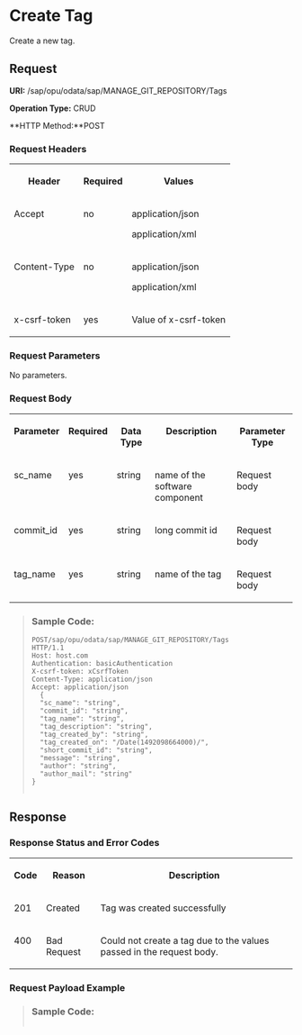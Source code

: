 <!-- loio442cf830e7a64287a31a15ea3b743cec -->

# Create Tag

Create a new tag.



<a name="loio442cf830e7a64287a31a15ea3b743cec__section_u2x_zs4_bpb"/>

## Request

**URI:** /sap/opu/odata/sap/MANAGE\_GIT\_REPOSITORY/Tags

**Operation Type:** CRUD

**HTTP Method:**POST



### Request Headers


<table>
<tr>
<th valign="top">

Header



</th>
<th valign="top">

Required



</th>
<th valign="top">

Values



</th>
</tr>
<tr>
<td valign="top">

Accept



</td>
<td valign="top">

no



</td>
<td valign="top">

application/json

application/xml



</td>
</tr>
<tr>
<td valign="top">

Content-Type



</td>
<td valign="top">

no



</td>
<td valign="top">

application/json

application/xml



</td>
</tr>
<tr>
<td valign="top">

x-csrf-token



</td>
<td valign="top">

yes



</td>
<td valign="top">

Value of x-csrf-token



</td>
</tr>
</table>



### Request Parameters

No parameters.



### Request Body

<a name="loio442cf830e7a64287a31a15ea3b743cec__table_yv3_yb5_kqb"/>


<table>
<tr>
<th valign="top">

Parameter



</th>
<th valign="top">

Required



</th>
<th valign="top">

Data Type



</th>
<th valign="top">

Description



</th>
<th valign="top">

Parameter Type



</th>
</tr>
<tr>
<td valign="top">

sc\_name



</td>
<td valign="top">

yes



</td>
<td valign="top">

string



</td>
<td valign="top">

name of the software component



</td>
<td valign="top">

Request body



</td>
</tr>
<tr>
<td valign="top">

commit\_id



</td>
<td valign="top">

yes



</td>
<td valign="top">

string



</td>
<td valign="top">

long commit id



</td>
<td valign="top">

Request body



</td>
</tr>
<tr>
<td valign="top">

tag\_name



</td>
<td valign="top">

yes



</td>
<td valign="top">

string



</td>
<td valign="top">

name of the tag



</td>
<td valign="top">

Request body



</td>
</tr>
</table>

> ### Sample Code:  
> ```
> POST/sap/opu/odata/sap/MANAGE_GIT_REPOSITORY/Tags
> HTTP/1.1
> Host: host.com
> Authentication: basicAuthentication
> X-csrf-token: xCsrfToken
> Content-Type: application/json
> Accept: application/json
> 	{
>   "sc_name": "string",
>   "commit_id": "string",
>   "tag_name": "string",
>   "tag_description": "string",
>   "tag_created_by": "string",
>   "tag_created_on": "/Date(1492098664000)/",
>   "short_commit_id": "string",
>   "message": "string",
>   "author": "string",
>   "author_mail": "string"
> }
> 
> 
> ```



<a name="loio442cf830e7a64287a31a15ea3b743cec__section_tbd_zq4_bpb"/>

## Response



### Response Status and Error Codes

<a name="loio442cf830e7a64287a31a15ea3b743cec__table_sjb_vs4_bpb"/>


<table>
<tr>
<th valign="top">

Code



</th>
<th valign="top">

Reason



</th>
<th valign="top">

Description



</th>
</tr>
<tr>
<td valign="top">

201



</td>
<td valign="top">

Created



</td>
<td valign="top">

Tag was created successfully



</td>
</tr>
<tr>
<td valign="top">

400



</td>
<td valign="top">

Bad Request



</td>
<td valign="top">

Could not create a tag due to the values passed in the request body.



</td>
</tr>
</table>



### Request Payload Example

> ### Sample Code:  
> ```
> 
> ```


